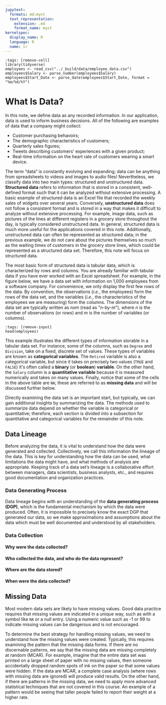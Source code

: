 ```yaml
---
jupytext:
  formats: md:myst
  text_representation:
    extension: .md
    format_name: myst
kernelspec:
  display_name: R
  language: R
  name: ir
---
```


```{code-cell}
:tags: [remove-cell]
library(tidyverse)
employees <- read_csv("../_build/data/employee_data.csv")
employees$Salary <- parse_number(employees$Salary)
employees$Start_Date <- parse_date(employees$Start_Date, format = "%m/%d/%Y")
```

# What Is Data?

In this note, we define data as any recorded information. In our application, data is used to inform business decisions. All of the following are examples of data that a company might collect:
+ Customer purchasing behavoirs;
+ The demographic characteristics of customers;
+ Quarterly sales figures;
+ Tweets describing customers' experiences with a given product;
+ Real-time information on the heart rate of customers wearing a smart device. 

The term “data” is constantly evolving and expanding; data can be anything from spreadsheets to videos and images to audio files! Nevertheless, we classify data into two main types: structured and unstructured data. **Structured data** refers to information that is stored in a consistent, well-defined format such that it can be analyzed without extensive processing.  A basic example of structured data is an Excel file that recorded the weekly sales of widgets over several years. Conversely, **unstructured data** does not follow a consistent format and is stored in a way that makes it difficult to analyze without extensive processing. For example, image data, such as pictures of the lines at different registers in a grocery store throughout the day, is typically considered unstructured data. In general, structured data is much more useful for the applications covered in this note. Additionally, unstructured data can often be represented as structured data; in the previous example, we do not care about the pictures themselves so much as the waiting times of customers in the grocery store lines, which could be represented as a structured data set. Therefore, this note will focus on structured data.

The most basic form of structured data is tabular data, which is characterized by rows and columns. You are already familiar with tabular data if you have ever worked with an Excel spreadsheet. For example, in the figure below, we have a data set with information on 1,000 employees from a software company. For convenience, we only display the first few rows of the data. By convention, the observations (*i.e.*, the employees) form the rows of the data set, and the variables (*i.e.*, the characteristics of the employees we are measuring) form the columns. The dimensions of the data set are typically written as $n x m$ (read as "n-by-m"), where $n$ is the number of observations (or rows) and $m$ is the number of variables (or columns). 

```{code-cell}
:tags: [remove-input]
head(employees)
```

This example illustrates the different types of information storable in a tabular data set. For instance, some of the columns, such as `Degree` and `Division`, take on a fixed, discrete set of values. These types of variables are known as **categorical variables**. The `Retired` variable is also a categorical variable, but since it takes on precisely two values (`TRUE` and `FALSE`) it's often called a **binary** (or **boolean**) **variable**. On the other hand, the `Salary` column is a **quantitative variable** because it is measured numerically and takes on many values. Finally, notice that some of the cells in the above table are `NA`; these are referred to as **missing data** and will be discussed further below.

Directly examining the data set is an important start, but typically, we can gain additional insights by summarizing the data. The methods used to summarize data depend on whether the variable is categorical or quantitative; therefore, each section is divided into a subsection for quantitative and categorical variables for the remainder of this note. 

## Data Lineage

Before analyzing the data, it is vital to understand how the data were generated and collected.  Collectively, we call this information the lineage of the data. This is key for understanding how the data can be used, what limitations the data might have, and what methods of analysis are appropriate. Keeping track of a data set’s lineage is a collaborative effort between managers, data scientists, business analysts, etc., and requires good documentation and organization practices. 

### Data Generating Process

Data lineage begins with an understanding of the **data generating process (DGP)**, which is the fundamental mechanism by which the data were produced. Often, it is impossible to precisely know the exact DGP that generated our data, so we make approximations and assumptions about the data which must be well documented and understood by all stakeholders. 

### Data Collection

#### Why were the data collected?

#### Who collected the data, and who do the data represent?

#### Where are the data stored? 

#### When were the data collected?

## Missing Data

Most modern data sets are likely to have missing values. Good data practice requires that missing values are indicated in a unique way, such as with a symbol like `NA` or a null entry. Using a numeric value such as -1 or 99 to indicate missing values can be dangerous and is not encouraged.

To determine the best strategy for handling missing values, we need to understand how the missing values were created. Typically, this requires examining the pattern that the missing data forms. If there are no discernable patterns, we say that the missing data are missing completely at random (MCAR). For example, imagine that the entire data set was printed on a large sheet of paper with no missing values, then someone accidentally dropped random spots of ink on the paper so that some values were hidden. If the data are MCAR, a complete case analysis (where rows with missing data are ignored) will produce valid results. On the other hand, if there are patterns in the missing data, we need to apply more advanced statistical techniques that are not covered in this course. An example of a pattern would be seeing that taller people failed to report their weight at a higher rate.